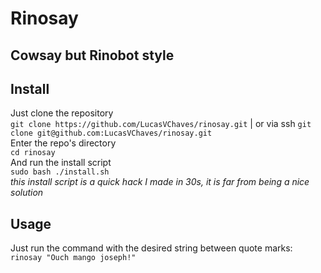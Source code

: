 # Rinosay

## Cowsay but Rinobot style 

## Install
Just clone the repository  
`git clone https://github.com/LucasVChaves/rinosay.git` | or via ssh `git clone git@github.com:LucasVChaves/rinosay.git`  
Enter the repo's directory  
`cd rinosay`  
And run the install script  
`sudo bash ./install.sh`  
*this install script is a quick hack I made in 30s, it is far from being a nice solution*  

## Usage
Just run the command with the desired string between quote marks:  
`rinosay "Ouch mango joseph!"  `
